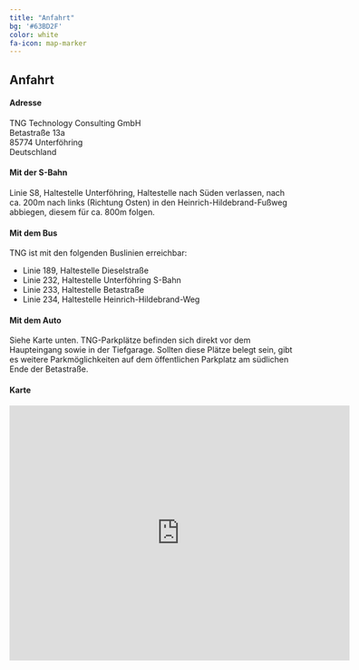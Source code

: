 ```yaml
---
title: "Anfahrt"
bg: '#63BD2F'
color: white
fa-icon: map-marker
---
```


## Anfahrt

#### Adresse

<p>TNG Technology Consulting GmbH<br/>
Betastraße 13a<br/>
85774 Unterföhring<br/>
Deutschland</p>


#### Mit der S-Bahn

Linie S8, Haltestelle Unterföhring,
Haltestelle nach Süden verlassen, nach ca. 200m nach links (Richtung Osten) in den Heinrich-Hildebrand-Fußweg abbiegen, diesem für ca. 800m folgen.


#### Mit dem Bus

TNG ist mit den folgenden Buslinien erreichbar:

* Linie 189, Haltestelle Dieselstraße
* Linie 232, Haltestelle Unterföhring S-Bahn
* Linie 233, Haltestelle Betastraße
* Linie 234, Haltestelle Heinrich-Hildebrand-Weg


#### Mit dem Auto

Siehe Karte unten. TNG-Parkplätze befinden sich direkt vor dem Haupteingang sowie in der Tiefgarage.
Sollten diese Plätze belegt sein, gibt es weitere Parkmöglichkeiten auf dem öffentlichen Parkplatz am südlichen Ende der Betastraße.


#### Karte

<iframe  src="https://www.google.com/maps/embed?pb=!1m18!1m12!1m3!1d2660.0598112052485!2d11.652588151496799!3d48.18619907912538!2m3!1f0!2f0!3f0!3m2!1i1024!2i768!4f13.1!3m3!1m2!1s0x479e74c74cfca785%3A0xb774bd7390f72580!2sTNG+Technology+Consulting+GmbH!5e0!3m2!1sde!2sde!4v1487967991164" width="600" height="450" frameborder="0" style="border:0;display:block;margin:0 auto;" allowfullscreen></iframe>